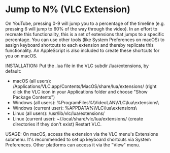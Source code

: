 # Jump to N% (VLC Extension)

On YouTube, pressing 0-9 will jump you to a percentage of the timeline (e.g. pressing 6 will jump to 60% of the way through the video). In an effort to recreate this functionality, this is a set of extensions that jumps to a specific percentage. You can use other tools (like System Preferences on macOS) to assign keyboard shortcuts to each extension and thereby replicate this functionality. An AppleScript is also included to create these shortcuts for you on macOS.

INSTALLATION:
Put the .lua file in the VLC subdir /lua/extensions, by default:
* macOS (all users): /Applications/VLC.app/Contents/MacOS/share/lua/extensions/ (right click the VLC icon in your Applications folder and choose "Show Package Contents")
* Windows (all users): %ProgramFiles%\VideoLAN\VLC\lua\extensions\
* Windows (current user): %APPDATA%\VLC\lua\extensions\
* Linux (all users): /usr/lib/vlc/lua/extensions/
* Linux (current user): ~/.local/share/vlc/lua/extensions/
(create directories if they don't exist)
Restart VLC.

USAGE:
On macOS, access the extension via the VLC menu's Extensions submenu. It's recommended to set up keyboard shortcuts via System Preferences. Other platforms can access it via the "View" menu.
